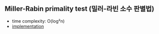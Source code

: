 ## Miller-Rabin primality test (밀러-라빈 소수 판별법)
- time complexity: O(log²n)
- [implementation](./mrpt.py)
